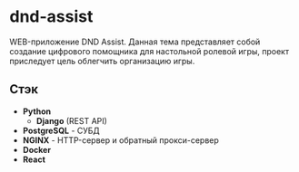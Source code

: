 # dnd-assist

WEB-приложение DND Assist. Данная тема представляет собой создание цифрового помощника для настольной ролевой игры, проект приследует цель облегчить организацию игры.

## Стэк
- **Python**
  - **Django** (REST API)
- **PostgreSQL** - СУБД
- **NGINX** - HTTP-сервер и обратный прокси-сервер
- **Docker**
- **React**
